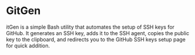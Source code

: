 # GitGen
itGen is a simple Bash utility that automates the setup of SSH keys for GitHub. It generates an SSH key, adds it to the SSH agent, copies the public key to the clipboard, and redirects you to the GitHub SSH keys setup page for quick addition.

